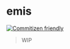 # emis
[![Commitizen friendly](https://img.shields.io/badge/commitizen-friendly-brightgreen.svg)](http://commitizen.github.io/cz-cli/)

> WIP
